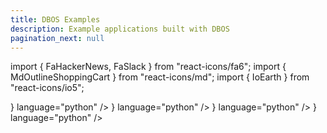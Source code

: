 ```yaml
---
title: DBOS Examples
description: Example applications built with DBOS
pagination_next: null
---
```

import { FaHackerNews, FaSlack } from "react-icons/fa6";
import { MdOutlineShoppingCart } from "react-icons/md";
import { IoEarth } from "react-icons/io5";

  <section className="row list">
  <CardLink
    label="Widget Store"
    href="python/examples/widget-store"
    description="Use DBOS durable workflows to build an online storefront that's resilient to any failure."
    index="1"
    icon={<MdOutlineShoppingCart color="white" size={65}/>}
    language="python"
  />
  <CardLink
    label="Earthquake Tracker"
    href="python/examples/earthquake-tracker"
    description="Use DBOS to build a real-time earthquake dashboard by streaming data from the USGS into Postgres, then visualizing it with Streamlit."
    index="2"
    icon={<IoEarth color="white" size={65}/>}
    language="python"
  />
  <CardLink
    label="Hacker News Bot"
    href="python/examples/hacker-news-bot"
    description="Use DBOS to deploy a scheduled job that regularly searches Hacker News for comments about serverless computing and posts them to Slack."
    index="3"
    icon={<FaHackerNews color="white" size={65} />}
    language="python"
  />
  <CardLink
    label="AI-Powered Slackbot"
    href="python/examples/rag-slackbot"
    description="Use DBOS and LlamaIndex to build an AI-powered Slackbot that uses RAG to answer questions about previous Slack conversations."
    index="4"
    icon={<FaSlack color="white" size={65}/>}
    language="python"
  />
  </section>